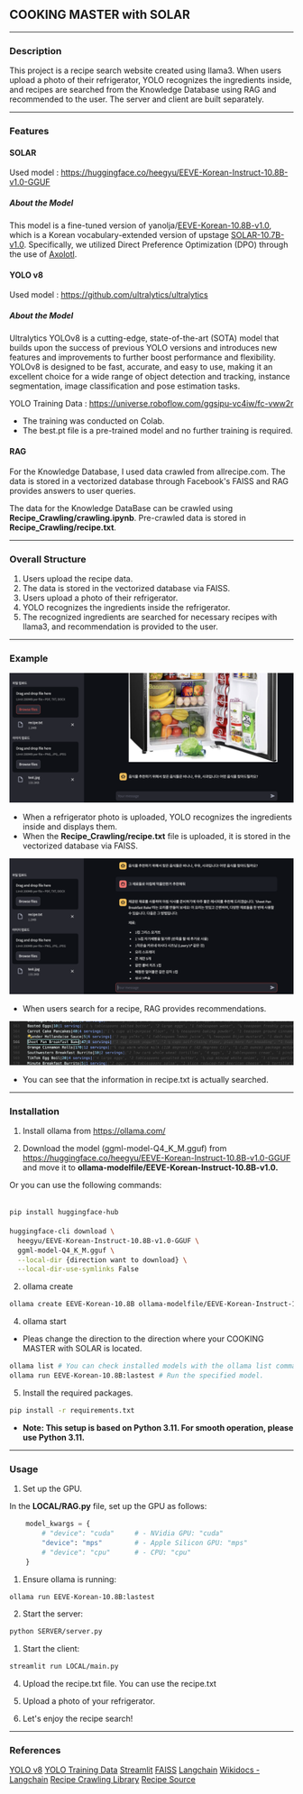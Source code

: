 ## COOKING MASTER with SOLAR

---

### Description

This project is a recipe search website created using llama3. When users upload a photo of their refrigerator, YOLO recognizes the ingredients inside, and recipes are searched from the Knowledge Database using RAG and recommended to the user. The server and client are built separately.

---

### Features

#### SOLAR

Used model : https://huggingface.co/heegyu/EEVE-Korean-Instruct-10.8B-v1.0-GGUF

##### About the Model

This model is a fine-tuned version of yanolja/[EEVE-Korean-10.8B-v1.0](https://huggingface.co/yanolja/EEVE-Korean-10.8B-v1.0), which is a Korean vocabulary-extended version of upstage [SOLAR-10.7B-v1.0](https://huggingface.co/upstage/SOLAR-10.7B-v1.0). Specifically, we utilized Direct Preference Optimization (DPO) through the use of [Axolotl](https://github.com/OpenAccess-AI-Collective/axolotl).

#### YOLO v8

Used model : https://github.com/ultralytics/ultralytics

##### About the Model

Ultralytics YOLOv8 is a cutting-edge, state-of-the-art (SOTA) model that builds upon the success of previous YOLO versions and introduces new features and improvements to further boost performance and flexibility. YOLOv8 is designed to be fast, accurate, and easy to use, making it an excellent choice for a wide range of object detection and tracking, instance segmentation, image classification and pose estimation tasks.

YOLO Training Data : https://universe.roboflow.com/ggsipu-vc4iw/fc-vww2r

* The training was conducted on Colab.
* The best.pt file is a pre-trained model and no further training is required.

#### RAG

For the Knowledge Database, I used data crawled from allrecipe.com. The data is stored in a vectorized database through Facebook's FAISS and RAG provides answers to user queries.

The data for the Knowledge DataBase can be crawled using __Recipe_Crawling/crawling.ipynb__. Pre-crawled data is stored in __Recipe_Crawling/recipe.txt__.

---

### Overall Structure

1. Users upload the recipe data.
2. The data is stored in the vectorized database via FAISS.
3. Users upload a photo of their refrigerator.
4. YOLO recognizes the ingredients inside the refrigerator.
5. The recognized ingredients are searched for necessary recipes with llama3, and recommendation is provided to the user.

---

### Example

![image](Image/image1.png)

* When a refrigerator photo is uploaded, YOLO recognizes the ingredients inside and displays them.
* When the __Recipe_Crawling/recipe.txt__ file is uploaded, it is stored in the vectorized database via FAISS.

![image](Image/image2.png)

* When users search for a recipe, RAG provides recommendations.
  
![image](Image/image3.png)

* You can see that the information in recipe.txt is actually searched.

---

### Installation

1. Install ollama from https://ollama.com/ 

1.  Download the model (ggml-model-Q4_K_M.gguf) from https://huggingface.co/heegyu/EEVE-Korean-Instruct-10.8B-v1.0-GGUF and move it to __ollama-modelfile/EEVE-Korean-Instruct-10.8B-v1.0.__    

Or you can use the following commands:

``` bash

pip install huggingface-hub 

huggingface-cli download \
  heegyu/EEVE-Korean-Instruct-10.8B-v1.0-GGUF \
  ggml-model-Q4_K_M.gguf \
  --local-dir {direction want to download} \
  --local-dir-use-symlinks False
```

2. ollama create

``` bash
ollama create EEVE-Korean-10.8B ollama-modelfile/EEVE-Korean-Instruct-10.8B-v1.0/Modelfile
```

4. ollama start

* Pleas change the direction to the direction where your COOKING MASTER with SOLAR is located.

``` bash
ollama list # You can check installed models with the ollama list command.
ollama run EEVE-Korean-10.8B:lastest # Run the specified model.
```

5. Install the required packages.

``` bash
pip install -r requirements.txt
```

* __Note: This setup is based on Python 3.11. For smooth operation, please use Python 3.11.__

---

### Usage

1. Set up the GPU.

In the __LOCAL/RAG.py__ file, set up the GPU as follows:

``` python
    model_kwargs = {
        # "device": "cuda"     # - NVidia GPU: "cuda"
        "device": "mps"        # - Apple Silicon GPU: "mps"
        # "device": "cpu"      # - CPU: "cpu"
    }
```

1. Ensure ollama is running:

``` bash
ollama run EEVE-Korean-10.8B:lastest
```

2. Start the server:

``` bash
python SERVER/server.py
```

1. Start the client:

``` bash
streamlit run LOCAL/main.py
```

4. Upload the recipe.txt file. You can use the recipe.txt

5. Upload a photo of your refrigerator.

6. Let's enjoy the recipe search!

---

### References

[YOLO v8](https://github.com/ultralytics/ultralytics)
[YOLO Training Data](https://universe.roboflow.com/ggsipu-vc4iw/fc-vww2r)
[Streamlit](https://docs.streamlit.io/)
[FAISS](https://github.com/facebookresearch/faiss)
[Langchain](https://python.langchain.com/v0.1/docs/get_started/introduction/)
[Wikidocs - Langchain](https://wikidocs.net/book/14473)
[Recipe Crawling Library](https://github.com/hhursev/recipe-scrapers)
[Recipe Source](https://www.allrecipes.com/)